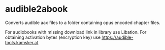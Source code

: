 # audible2abook

Converts audible aax files to a folder containing opus encoded chapter files.

For audiobooks with missing download link in library use Libation.
For obtaining activation bytes (encryption key) use https://audible-tools.kamsker.at

